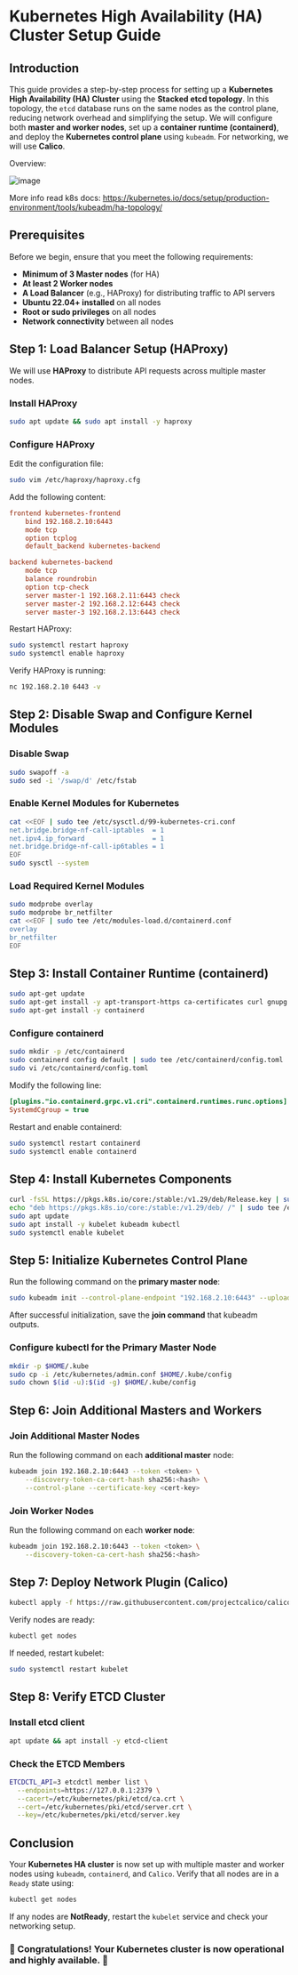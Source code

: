 # Kubernetes High Availability (HA) Cluster Setup Guide

## Introduction
This guide provides a step-by-step process for setting up a **Kubernetes High Availability (HA) Cluster** using the **Stacked etcd topology**. In this topology, the `etcd` database runs on the same nodes as the control plane, reducing network overhead and simplifying the setup. We will configure both **master and worker nodes**, set up a **container runtime (containerd)**, and deploy the **Kubernetes control plane** using `kubeadm`. For networking, we will use **Calico**.

Overview:

![image](https://github.com/user-attachments/assets/cd8de135-0012-45bf-b5fb-5ab59eef7530)

More info read k8s docs: https://kubernetes.io/docs/setup/production-environment/tools/kubeadm/ha-topology/

## Prerequisites
Before we begin, ensure that you meet the following requirements:

- **Minimum of 3 Master nodes** (for HA)
- **At least 2 Worker nodes**
- **A Load Balancer** (e.g., HAProxy) for distributing traffic to API servers
- **Ubuntu 22.04+ installed** on all nodes
- **Root or sudo privileges** on all nodes
- **Network connectivity** between all nodes

## Step 1: Load Balancer Setup (HAProxy)
We will use **HAProxy** to distribute API requests across multiple master nodes.

### Install HAProxy
```sh
sudo apt update && sudo apt install -y haproxy
```

### Configure HAProxy
Edit the configuration file:
```sh
sudo vim /etc/haproxy/haproxy.cfg
```
Add the following content:
```ini
frontend kubernetes-frontend
    bind 192.168.2.10:6443
    mode tcp
    option tcplog
    default_backend kubernetes-backend

backend kubernetes-backend
    mode tcp
    balance roundrobin
    option tcp-check
    server master-1 192.168.2.11:6443 check
    server master-2 192.168.2.12:6443 check
    server master-3 192.168.2.13:6443 check
```
Restart HAProxy:
```sh
sudo systemctl restart haproxy
sudo systemctl enable haproxy
```
Verify HAProxy is running:
```sh
nc 192.168.2.10 6443 -v
```

## Step 2: Disable Swap and Configure Kernel Modules

### Disable Swap
```sh
sudo swapoff -a
sudo sed -i '/swap/d' /etc/fstab
```

### Enable Kernel Modules for Kubernetes
```sh
cat <<EOF | sudo tee /etc/sysctl.d/99-kubernetes-cri.conf
net.bridge.bridge-nf-call-iptables  = 1
net.ipv4.ip_forward                 = 1
net.bridge.bridge-nf-call-ip6tables = 1
EOF
sudo sysctl --system
```

### Load Required Kernel Modules
```sh
sudo modprobe overlay
sudo modprobe br_netfilter
cat <<EOF | sudo tee /etc/modules-load.d/containerd.conf
overlay
br_netfilter
EOF
```

## Step 3: Install Container Runtime (containerd)
```sh
sudo apt-get update
sudo apt-get install -y apt-transport-https ca-certificates curl gnupg lsb-release
sudo apt-get install -y containerd
```

### Configure containerd
```sh
sudo mkdir -p /etc/containerd
sudo containerd config default | sudo tee /etc/containerd/config.toml
sudo vi /etc/containerd/config.toml
```
Modify the following line:
```ini
[plugins."io.containerd.grpc.v1.cri".containerd.runtimes.runc.options]
SystemdCgroup = true
```
Restart and enable containerd:
```sh
sudo systemctl restart containerd
sudo systemctl enable containerd
```

## Step 4: Install Kubernetes Components
```sh
curl -fsSL https://pkgs.k8s.io/core:/stable:/v1.29/deb/Release.key | sudo tee /etc/apt/trusted.gpg.d/kubernetes.asc
echo "deb https://pkgs.k8s.io/core:/stable:/v1.29/deb/ /" | sudo tee /etc/apt/sources.list.d/kubernetes.list
sudo apt update
sudo apt install -y kubelet kubeadm kubectl
sudo systemctl enable kubelet
```

## Step 5: Initialize Kubernetes Control Plane
Run the following command on the **primary master node**:
```sh
sudo kubeadm init --control-plane-endpoint "192.168.2.10:6443" --upload-certs --pod-network-cidr=192.168.0.0/16
```
After successful initialization, save the **join command** that kubeadm outputs.

### Configure kubectl for the Primary Master Node
```sh
mkdir -p $HOME/.kube
sudo cp -i /etc/kubernetes/admin.conf $HOME/.kube/config
sudo chown $(id -u):$(id -g) $HOME/.kube/config
```

## Step 6: Join Additional Masters and Workers

### Join Additional Master Nodes
Run the following command on each **additional master** node:
```sh
kubeadm join 192.168.2.10:6443 --token <token> \
    --discovery-token-ca-cert-hash sha256:<hash> \
    --control-plane --certificate-key <cert-key>
```

### Join Worker Nodes
Run the following command on each **worker node**:
```sh
kubeadm join 192.168.2.10:6443 --token <token> \
    --discovery-token-ca-cert-hash sha256:<hash>
```

## Step 7: Deploy Network Plugin (Calico)
```sh
kubectl apply -f https://raw.githubusercontent.com/projectcalico/calico/v3.26.1/manifests/calico.yaml
```
Verify nodes are ready:
```sh
kubectl get nodes
```
If needed, restart kubelet:
```sh
sudo systemctl restart kubelet
```

## Step 8: Verify ETCD Cluster

### Install etcd client
```sh
apt update && apt install -y etcd-client
```

### Check the ETCD Members
```sh
ETCDCTL_API=3 etcdctl member list \
  --endpoints=https://127.0.0.1:2379 \
  --cacert=/etc/kubernetes/pki/etcd/ca.crt \
  --cert=/etc/kubernetes/pki/etcd/server.crt \
  --key=/etc/kubernetes/pki/etcd/server.key
```

## Conclusion
Your **Kubernetes HA cluster** is now set up with multiple master and worker nodes using `kubeadm`, `containerd`, and `Calico`. Verify that all nodes are in a `Ready` state using:
```sh
kubectl get nodes
```
If any nodes are **NotReady**, restart the `kubelet` service and check your networking setup.

### 🎉 Congratulations! Your Kubernetes cluster is now operational and highly available. 🚀

